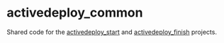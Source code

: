 # activedeploy_common

Shared code for the [activedeploy\_start](https://github.com/Osthanes/activedeploy_start) and [activedeploy\_finish](https://github.com/Osthanes/activedeploy_finish) projects.

